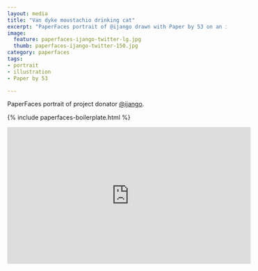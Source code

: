 ```yaml
---
layout: media
title: "Van dyke moustachio drinking cat"
excerpt: "PaperFaces portrait of @ijango drawn with Paper by 53 on an iPad."
image: 
  feature: paperfaces-ijango-twitter-lg.jpg
  thumb: paperfaces-ijango-twitter-150.jpg
category: paperfaces
tags: 
- portrait
- illustration
- Paper by 53

---
```


PaperFaces portrait of project donator [@ijango](http://twitter.com/ijango).

{% include paperfaces-boilerplate.html %}

<iframe width="560" height="315" src="http://www.youtube.com/embed/9XA2_0nysm8" frameborder="0"> </iframe>